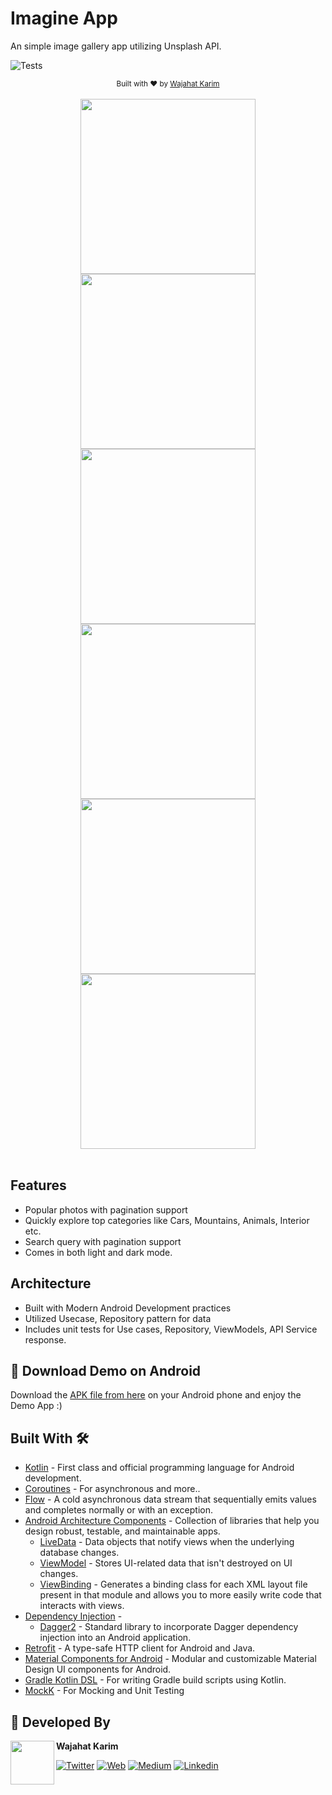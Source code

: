 # Imagine App
An simple image gallery app utilizing Unsplash API.

![Tests](https://github.com/wajahatkarim3/Imagine/workflows/Tests/badge.svg)

<div align="center">
  <sub>Built with ❤︎ by
  <a href="https://twitter.com/WajahatKarim">Wajahat Karim</a>
</div>
<br/>

<div align="center">
  <img src="https://github.com/wajahatkarim3/Imagine/blob/main/screenshots/PopularPhotosDay.png" width="280px" />  <img src="https://github.com/wajahatkarim3/Imagine/blob/main/screenshots/PhotoDetailsDay.png" width="280px" />  <img src="https://github.com/wajahatkarim3/Imagine/blob/main/screenshots/SearchResultsDay.png" width="280px" /><br>
  <img src="https://github.com/wajahatkarim3/Imagine/blob/main/screenshots/PopularPhotosNight.png" width="280px" />  <img src="https://github.com/wajahatkarim3/Imagine/blob/main/screenshots/PhotoDetailsNight.png" width="280px" />  <img src="https://github.com/wajahatkarim3/Imagine/blob/main/screenshots/SearchResultsNight.png" width="280px" />
</div>

<br/>

## Features
* Popular photos with pagination support
* Quickly explore top categories like Cars, Mountains, Animals, Interior etc.
* Search query with pagination support
* Comes in both light and dark mode.

## Architecture
* Built with Modern Android Development practices
* Utilized Usecase, Repository pattern for data
* Includes unit tests for Use cases, Repository, ViewModels, API Service response.

## 📱 Download Demo on Android
Download the [APK file from here](https://github.com/wajahatkarim3/Imagine/blob/main/Imagine-App.apk?raw=true) on your Android phone and enjoy the Demo App :)

## Built With 🛠
- [Kotlin](https://kotlinlang.org/) - First class and official programming language for Android development.
- [Coroutines](https://kotlinlang.org/docs/reference/coroutines-overview.html) - For asynchronous and more..
- [Flow](https://kotlin.github.io/kotlinx.coroutines/kotlinx-coroutines-core/kotlinx.coroutines.flow/-flow/) - A cold asynchronous data stream that sequentially emits values and completes normally or with an exception.
- [Android Architecture Components](https://developer.android.com/topic/libraries/architecture) - Collection of libraries that help you design robust, testable, and maintainable apps.
  - [LiveData](https://developer.android.com/topic/libraries/architecture/livedata) - Data objects that notify views when the underlying database changes.
  - [ViewModel](https://developer.android.com/topic/libraries/architecture/viewmodel) - Stores UI-related data that isn't destroyed on UI changes.
  - [ViewBinding](https://developer.android.com/topic/libraries/view-binding) - Generates a binding class for each XML layout file present in that module and allows you to more easily write code that interacts with views.
- [Dependency Injection](https://developer.android.com/training/dependency-injection) -
  - [Dagger2](https://dagger.dev/) - Standard library to incorporate Dagger dependency injection into an Android application.
- [Retrofit](https://square.github.io/retrofit/) - A type-safe HTTP client for Android and Java.
- [Material Components for Android](https://github.com/material-components/material-components-android) - Modular and customizable Material Design UI components for Android.
- [Gradle Kotlin DSL](https://docs.gradle.org/current/userguide/kotlin_dsl.html) - For writing Gradle build scripts using Kotlin.
- [MockK](https://mockk.io) - For Mocking and Unit Testing

## 👨 Developed By

<a href="https://twitter.com/WajahatKarim" target="_blank">
  <img src="https://avatars1.githubusercontent.com/u/8867121?s=460&v=4" width="70" align="left">
</a>

**Wajahat Karim**

[![Twitter](https://img.shields.io/badge/-twitter-grey?logo=twitter)](https://twitter.com/WajahatKarim)
[![Web](https://img.shields.io/badge/-web-grey?logo=appveyor)](https://wajahatkarim.com/)
[![Medium](https://img.shields.io/badge/-medium-grey?logo=medium)](https://medium.com/@wajahatkarim3)
[![Linkedin](https://img.shields.io/badge/-linkedin-grey?logo=linkedin)](https://www.linkedin.com/in/wajahatkarim/)
